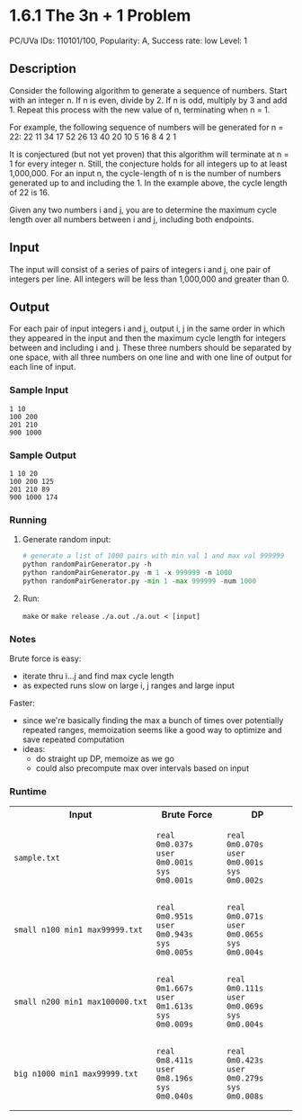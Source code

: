 # 1.6.1 The 3n + 1 Problem

PC/UVa IDs: 110101/100, Popularity: A, Success rate: low Level: 1

## Description

Consider the following algorithm to generate a sequence of numbers.
Start with an integer n. If n is even, divide by 2. If n is odd, multiply
by 3 and add 1. Repeat this process with the new value of n, terminating when n = 1.

For example, the following sequence of numbers will be generated for n = 22:
22 11 34 17 52 26 13 40 20 10 5 16 8 4 2 1

It is conjectured (but not yet proven) that this algorithm will terminate at n =
1 for every integer n. Still, the conjecture holds for all integers up to at
least 1,000,000. For an input n, the cycle-length of n is the number of
numbers generated up to and including the 1. In the example above, the cycle
length of 22 is 16.

Given any two numbers i and j, you are to determine the
maximum cycle length over all numbers between i and j, including both endpoints.

## Input

The input will consist of a series of pairs of integers i and j, one pair of integers per line. All integers will be less than 1,000,000 and greater than 0.

## Output

For each pair of input integers i and j, output i, j in the same order in which they
appeared in the input and then the maximum cycle length for integers between and
including i and j. These three numbers should be separated by one space, with all three
numbers on one line and with one line of output for each line of input.

### Sample Input

``` text
1 10
100 200
201 210
900 1000
```

### Sample Output

``` text
1 10 20
100 200 125
201 210 89
900 1000 174
```

### Running

1. Generate random input:

    ```python
    # generate a list of 1000 pairs with min val 1 and max val 999999
    python randomPairGenerator.py -h
    python randomPairGenerator.py -m 1 -x 999999 -n 1000
    python randomPairGenerator.py -min 1 -max 999999 -num 1000
    ```

2. Run:

    `make` or `make release`
    `./a.out`
    `./a.out < [input]`

### Notes

Brute force is easy:

- iterate thru i...j and find max cycle length
- as expected runs slow on large i, j ranges and large input

Faster:

- since we're basically finding the max a bunch of times over potentially repeated ranges,
    memoization seems like a good way to optimize and save repeated computation
- ideas:
  - do straight up DP, memoize as we go
  - could also precompute max over intervals based on input

### Runtime

<table>
<tr>
<th>
    Input
</th>
<th>
    Brute Force
</th>
<th>
    DP
</th>
</tr>
<tr>
<td>

    sample.txt

</td>
<td>

```text
real    0m0.037s
user    0m0.001s
sys     0m0.001s
```

</td>
<td>

```text
real    0m0.070s
user    0m0.001s
sys     0m0.002s
```

</td>
</tr>
<tr>
<td>

    small_n100_min1_max99999.txt

</td>
<td>

```text
real    0m0.951s
user    0m0.943s
sys     0m0.005s
```

</td>
<td>

```text
real    0m0.071s
user    0m0.065s
sys     0m0.004s
```

</td>
</tr>
<tr>
<td>

    small_n200_min1_max100000.txt

</td>
<td>

```text
real    0m1.667s
user    0m1.613s
sys     0m0.009s
```

</td>
<td>

```text
real    0m0.111s
user    0m0.069s
sys     0m0.004s
```

</td>
</tr>
<tr>
<td>

    big_n1000_min1_max99999.txt

</td>
<td>

```text
real    0m8.411s
user    0m8.196s
sys     0m0.040s
```

</td>
<td>

```text
real    0m0.423s
user    0m0.279s
sys     0m0.008s
```

</td>
</tr>

</table>
